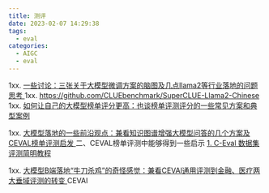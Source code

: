 ```yaml
---
title: 测评
date: 2023-02-07 14:29:38
tags:
  - eval
categories: 
  - AIGC
  - eval  
---
```


<p></p>
<!-- more -->


1xx. [一些讨论：三张关于大模型微调方案的脑图及几点llama2等行业落地的问题思考 ](https://mp.weixin.qq.com/s?__biz=MzAxMjc3MjkyMg==&mid=2648402223&idx=1&sn=f2ec30cd04600129bb90bc9c81413d95)
1xx. https://github.com/CLUEbenchmark/SuperCLUE-Llama2-Chinese
1xx. [如何让自己的大模型榜单评分更高：也谈榜单评测评分的一些常见方案和典型案例 ](https://mp.weixin.qq.com/s?__biz=MzAxMjc3MjkyMg==&mid=2648402549&idx=1&sn=07a8af1db44df6125939c5c9e90f6267)

1xx. [大模型落地的一些前沿观点：兼看知识图谱增强大模型问答的几个方案及CEVAL榜单评测启发 ](https://mp.weixin.qq.com/s?__biz=MzAxMjc3MjkyMg==&mid=2648403046&idx=1&sn=0a9b612e9790c0bf49d5cede8fda365c) 二、CEVAL榜单评测中能够得到一些启示
[1. C-Eval 数据集评测简明教程](https://github.com/hkust-nlp/ceval/blob/main/resources/tutorial.md)


1xx. [大模型B端落地“牛刀杀鸡”的奇怪感觉：兼看CEVAl通用评测到金融、医疗两大垂域评测的转变 ](https://mp.weixin.qq.com/s?__biz=MzAxMjc3MjkyMg==&mid=2648403295&idx=1&sn=126c949d0a00eb85b4a3a6b0106f55a6&poc_token=HApExGWjou7N5NVcTKmJpWt9LZ8ul6wynjV5VHnQ)   CEVAl


